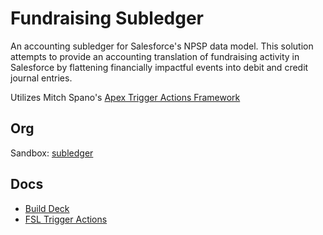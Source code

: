 # Fundraising Subledger

An accounting subledger for Salesforce's NPSP data model. This solution attempts to provide an accounting translation of fundraising activity in Salesforce by flattening financially impactful events into debit and credit journal entries.

Utilizes Mitch Spano's [Apex Trigger Actions Framework](https://github.com/mitchspano/apex-trigger-actions-framework)

## Org

Sandbox: [subledger](https://asphaltgreen--subledger.sandbox.lightning.force.com/lightning/page/home)

## Docs

- [Build Deck](https://quip.com/he3BAxdakzq9/Fundraising-Subledger-Build-Deck/)
- [FSL Trigger Actions](https://github.com/stefanserkin/FundraisingSubledgerTriggerActions)

